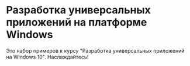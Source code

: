 # Разработка универсальных приложений на платформе Windows
Это набор примеров к курсу "Разработка универсальных приложений на Windows 10". Наслаждайтесь!


